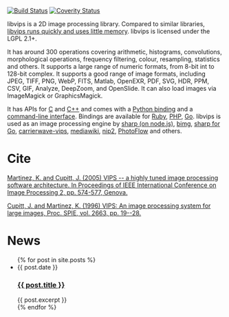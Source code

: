 ---
---

[![Build Status](https://travis-ci.org/jcupitt/libvips.svg?branch=master)](https://travis-ci.org/jcupitt/libvips)
[![Coverity Status](https://scan.coverity.com/projects/6503/badge.svg)](https://scan.coverity.com/projects/jcupitt-libvips)

libvips is a 2D image processing library. Compared to similar libraries, 
[libvips runs quickly and uses little 
memory](http://www.vips.ecs.soton.ac.uk/index.php?title=Speed_and_Memory_Use).
libvips is licensed under the LGPL 2.1+.

It has around 300 operations covering arithmetic, histograms,
convolutions, morphological operations, frequency filtering, colour,
resampling, statistics and others. It supports a large range of numeric
formats, from 8-bit int to 128-bit complex. It supports a good range of
image formats, including JPEG, TIFF, PNG, WebP, FITS, Matlab, OpenEXR,
PDF, SVG, HDR, PPM, CSV, GIF, Analyze, DeepZoom, and OpenSlide.  It can
also load images via ImageMagick or GraphicsMagick.

It has APIs for [C](API/using-from-c.html) and [C++](API/using-from-cpp.html)
and comes with a [Python binding](API/using-from-python.html) and a 
[command-line interface](API/using-cli.html). Bindings are available for 
[Ruby](https://rubygems.org/gems/ruby-vips), 
[PHP](https://github.com/jcupitt/php-vips),
[Go](https://github.com/davidbyttow/govips).
libvips is used as an image processing engine by
[sharp (on node.js)](https://www.npmjs.org/package/sharp),
[bimg](https://github.com/h2non/bimg), 
[sharp for Go](https://github.com/DAddYE/vips),
[carrierwave-vips](https://github.com/eltiare/carrierwave-vips),
[mediawiki](http://www.mediawiki.org/wiki/Extension:VipsScaler),
[nip2](https://github.com/jcupitt/nip2), 
[PhotoFlow](https://github.com/aferrero2707/PhotoFlow) and others. 

<h1>Cite</h1>

[Martinez, K. and Cupitt, J. (2005) VIPS --
a highly tuned image processing software architecture. In Proceedings of IEEE
International Conference on Image Processing 2, pp. 574-577, Genova.](http://eprints.ecs.soton.ac.uk/12371)

[Cupitt, J. and Martinez,
K. (1996) VIPS: An image processing system for large images, Proc. SPIE, vol.
2663, pp. 19--28.](http://eprints.soton.ac.uk/252227/1/vipsspie96a.pdf)

<h1>News</h1>

<ul class="blog-index">
  {% for post in site.posts %}
    <li>
      <span class="date">{{ post.date }}</span>
      <h3><a href="{{ site.baseurl }}{{ post.url }}">{{ post.title }}</a></h3>
      {{ post.excerpt }}
    </li>
  {% endfor %}
</ul>
